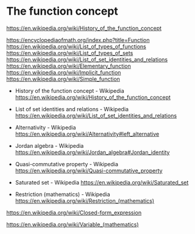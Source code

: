 # The function concept

https://en.wikipedia.org/wiki/History_of_the_function_concept

https://encyclopediaofmath.org/index.php?title=Function
https://en.wikipedia.org/wiki/List_of_types_of_functions
https://en.wikipedia.org/wiki/List_of_types_of_sets
https://en.wikipedia.org/wiki/List_of_set_identities_and_relations
https://en.wikipedia.org/wiki/Elementary_function
https://en.wikipedia.org/wiki/Implicit_function
https://en.wikipedia.org/wiki/Simple_function


* History of the function concept - Wikipedia
https://en.wikipedia.org/wiki/History_of_the_function_concept

* List of set identities and relations - Wikipedia
https://en.wikipedia.org/wiki/List_of_set_identities_and_relations

* Alternativity - Wikipedia
https://en.wikipedia.org/wiki/Alternativity#left_alternative

* Jordan algebra - Wikipedia
https://en.wikipedia.org/wiki/Jordan_algebra#Jordan_identity

* Quasi-commutative property - Wikipedia
https://en.wikipedia.org/wiki/Quasi-commutative_property

* Saturated set - Wikipedia
https://en.wikipedia.org/wiki/Saturated_set

* Restriction (mathematics) - Wikipedia
https://en.wikipedia.org/wiki/Restriction_(mathematics)

https://en.wikipedia.org/wiki/Closed-form_expression

https://en.wikipedia.org/wiki/Variable_(mathematics)
